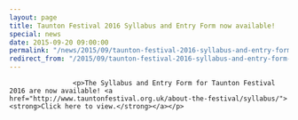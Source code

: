 ```yaml
---
layout: page
title: Taunton Festival 2016 Syllabus and Entry Form now available!
special: news
date: 2015-09-20 09:00:00
permalink: "/news/2015/09/taunton-festival-2016-syllabus-and-entry-form-now-available/"
redirect_from: "/2015/09/taunton-festival-2016-syllabus-and-entry-form-now-available/"
---
```



                    
                    <p>The Syllabus and Entry Form for Taunton Festival 2016 are now available! <a href="http://www.tauntonfestival.org.uk/about-the-festival/syllabus/"><strong>Click here to view.</strong></a></p>

                

